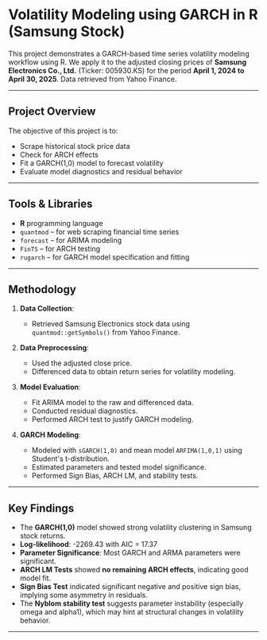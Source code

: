 # Volatility Modeling using GARCH in R (Samsung Stock)

This project demonstrates a GARCH-based time series volatility modeling workflow using R. 
We apply it to the adjusted closing prices of **Samsung Electronics Co., Ltd.** (Ticker: 005930.KS) for the period **April 1, 2024 to April 30, 2025**.
Data retrieved from Yahoo Finance.

---

## Project Overview

The objective of this project is to:
- Scrape historical stock price data
- Check for ARCH effects
- Fit a GARCH(1,0) model to forecast volatility
- Evaluate model diagnostics and residual behavior

---

## Tools & Libraries

- **R** programming language
- `quantmod` – for web scraping financial time series
- `forecast` – for ARIMA modeling
- `FinTS` – for ARCH testing
- `rugarch` – for GARCH model specification and fitting

---

## Methodology

1. **Data Collection**:
   - Retrieved Samsung Electronics stock data using `quantmod::getSymbols()` from Yahoo Finance.
   
2. **Data Preprocessing**:
   - Used the adjusted close price.
   - Differenced data to obtain return series for volatility modeling.

3. **Model Evaluation**:
   - Fit ARIMA model to the raw and differenced data.
   - Conducted residual diagnostics.
   - Performed ARCH test to justify GARCH modeling.

4. **GARCH Modeling**:
   - Modeled with `sGARCH(1,0)` and mean model `ARFIMA(1,0,1)` using Student's t-distribution.
   - Estimated parameters and tested model significance.
   - Performed Sign Bias, ARCH LM, and stability tests.

---

## Key Findings

- The **GARCH(1,0)** model showed strong volatility clustering in Samsung stock returns.
- **Log-likelihood**: -2269.43 with AIC = 17.37
- **Parameter Significance**: Most GARCH and ARMA parameters were significant.
- **ARCH LM Tests** showed **no remaining ARCH effects**, indicating good model fit.
- **Sign Bias Test** indicated significant negative and positive sign bias, implying some asymmetry in residuals.
- The **Nyblom stability test** suggests parameter instability (especially omega and alpha1), which may hint at structural changes in volatility behavior.

---
